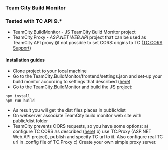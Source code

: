 ### Team City Build Monitor

### Tested with TC API 9.*

* TeamCity.BuildMonitor - JS TeamCity Build Monitor project
* TeamCity.Proxy - *ASP.NET WEB.API* project that can be used as TeamCity API proxy (if not possible to set CORS origins to TC ([TC CORS Support](https://confluence.jetbrains.com/display/TCD9/REST+API#RESTAPI-CORSSupport))

#### Installation guides

* Clone project to your local machine
* Go to the TeamCity.BuildMonitor/frontend/settings.json and set-up your build monitor according to settings that described ([here](https://github.com/arzion/TC.BuildMonitor/tree/master/TeamCity.BuildMonitor))
* Go to the TeamCity.BuildMonitor and build the JS project:
```
npm install
npm run build
```
* As result you will get the dist files places in public/dist
* On webserver associate TeamCity build monitor web site with public/dist folder
* TeamCity prevents CORS requests, so you have some options:
  a) configure TC CORS as described ([here](https://confluence.jetbrains.com/display/TCD9/REST+API#RESTAPI-CORSSupport))
  b) use TC.Proxy (ASP.NET Web.API project), publish and specify TC url to it. Also configure real TC url in .config file of TC.Proxy
  c) Create your own simple proxy server.
